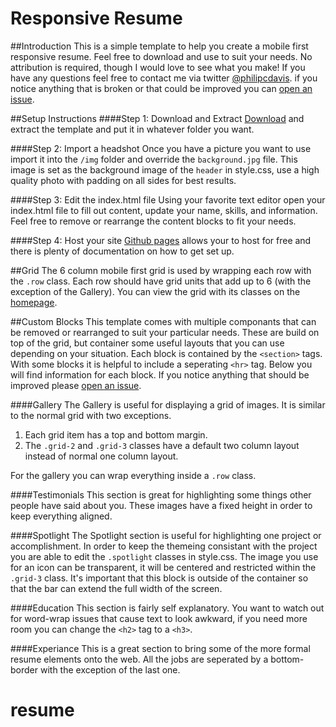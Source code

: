 # Responsive Resume

##Introduction
This is a simple template to help you create a mobile first responsive resume.
Feel free to download and use to suit your needs. No attribution is required, though I would love to see what you make!
If you have any questions feel free to contact me via twitter <a href="http://www.twitter.com/philipcdavis">@philipcdavis<a>.
if you notice anything that is broken or that could be improved you can <a href="https://github.com/philipcdavis/responsive-resume/issues">open an issue</a>.



##Setup Instructions
####Step 1: Download and Extract
<a href="https://github.com/philipcdavis/responsive-resume/archive/master.zip">Download</a> and extract the template and put it in whatever folder you want.

####Step 2: Import a headshot
Once you have a picture you want to use import it into the `/img` folder and override the `background.jpg` file.
This image is set as the background image of the `header` in style.css, use a high quality photo with padding on all sides for best results.

####Step 3: Edit the index.html file
Using your favorite text editor open your index.html file to fill out content, update your name, skills, and information.
Feel free to remove or rearrange the content blocks to fit your needs.

####Step 4: Host your site
<a href="https://pages.github.com/">Github pages</a> allows your to host for free and there is plenty of documentation on how to get set up.



##Grid
The 6 column mobile first grid is used by wrapping each row with the `.row` class.
Each row should have grid units that add up to 6 (with the exception of the Gallery).
You can view the grid with its classes on the <a href="http://philipcdavis.com/responsive-resume/">homepage</a>.

##Custom Blocks
This template comes with multiple componants that can be removed or rearranged to suit your particular needs.
These are build on top of the grid, but container some useful layouts that you can use depending on your situation.
Each block is contained by the `<section>` tags. With some blocks it is helpful to include a seperating `<hr>` tag.
Below you will find information for each block. If you notice anything that should be improved please <a href="https://github.com/philipcdavis/responsive-resume/issues">open an issue</a>.

####Gallery
The Gallery is useful for displaying a grid of images. It is similar to the normal grid with two exceptions.

1. Each grid item has a top and bottom margin.
2. The `.grid-2` and `.grid-3` classes have a default two column layout instead of normal one column layout.

For the gallery you can wrap everything inside a `.row` class.

####Testimonials
This section is great for highlighting some things other people have said about you.
These images have a fixed height in order to keep everything aligned.

####Spotlight
The Spotlight section is useful for highlighting one project or accomplishment.
In order to keep the themeing consistant with the project you are able to edit the `.spotlight` classes in style.css.
The image you use for an icon can be transparent, it will be centered and restricted within the `.grid-3` class.
It's important that this block is outside of the container so that the bar can extend the full width of the screen.

####Education
This section is fairly self explanatory.
You want to watch out for word-wrap issues that cause text to look awkward, if you need more room you can change the `<h2>` tag to a `<h3>`.

####Experiance
This is a great section to bring some of the more formal resume elements onto the web.
All the jobs are seperated by a bottom-border with the exception of the last one.
# resume
